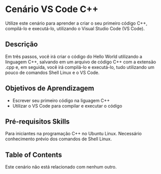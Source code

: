 # Cenário VS Code C++

Utilize este cenário para aprender a criar o seu primeiro código C++, compilá-lo e executá-lo, utilizando o Visual Studio Code (VS Code).

## Descrição

Em três passos, você irá criar o código do Hello World utilizando a linguagem C++, salvando em um arquivo de código C++ com a extensão .cpp e, em seguida, você irá compilá-lo e executá-lo, tudo utilizando um pouco de comandos Shell Linux e o VS Code. 

## Objetivos de Aprendizagem

- Escrever seu primeiro código na liguagem C++
- Utilizar o VS Code para compilar e executar o código

## Pré-requisitos Skills

Para iniciantes na programação C++ no Ubuntu Linux.
Necessário conhecimento prévio dos comandos de Shell Linux.

## Table of Contents

Este cenário não está relacionado com nenhum outro.


